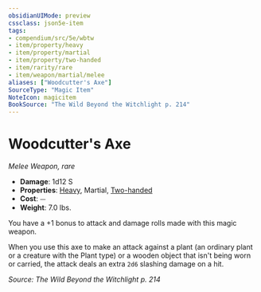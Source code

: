 ```yaml
---
obsidianUIMode: preview
cssclass: json5e-item
tags:
- compendium/src/5e/wbtw
- item/property/heavy
- item/property/martial
- item/property/two-handed
- item/rarity/rare
- item/weapon/martial/melee
aliases: ["Woodcutter's Axe"]
SourceType: "Magic Item"
NoteIcon: magicitem
BookSource: "The Wild Beyond the Witchlight p. 214"
---
```

# Woodcutter's Axe
*Melee Weapon, rare*  

- **Damage**: 1d12 S
- **Properties**: [Heavy](/2-Mechanics/CLI/rules/item-properties.md#Heavy), Martial, [Two-handed](/2-Mechanics/CLI/rules/item-properties.md#Two-handed)
- **Cost**: ⏤
- **Weight**: 7.0 lbs.

You have a +1 bonus to attack and damage rolls made with this magic weapon.

When you use this axe to make an attack against a plant (an ordinary plant or a creature with the Plant type) or a wooden object that isn't being worn or carried, the attack deals an extra `2d6` slashing damage on a hit.

*Source: The Wild Beyond the Witchlight p. 214*